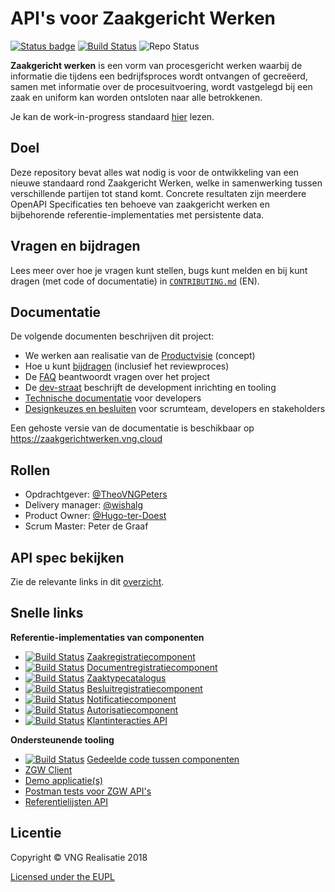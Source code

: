 API's voor Zaakgericht Werken
=====
[![Status badge](https://img.shields.io/endpoint.svg?style=plastic&url=https%3A//api-test.nl/api/v1/provider-latest-badge/64a5b8c4-ab12-4cf6-bbdb-295654f2ec67/)](https://api-test.nl/server/1/be77d2e9-6843-47f9-b2d3-d426e92f1562/64a5b8c4-ab12-4cf6-bbdb-295654f2ec67/latest/) [![Build Status](https://jenkins.nlx.io/job/gemma-zaken-build-and-test/badge/icon?style=plastic)](https://jenkins.nlx.io/) ![Repo Status](https://img.shields.io/badge/status-concept-lightgrey.svg?style=plastic) 


**Zaakgericht werken** is een vorm van procesgericht werken waarbij de informatie die tijdens een bedrijfsproces wordt ontvangen of gecreëerd, samen met informatie over de procesuitvoering, wordt vastgelegd bij een zaak en uniform kan worden ontsloten naar alle betrokkenen.

Je kan de work-in-progress standaard [hier](docs/_content/standaard/index.md) lezen.

## Doel
Deze repository bevat alles wat nodig is voor de ontwikkeling van een nieuwe standaard rond Zaakgericht Werken, welke in samenwerking tussen verschillende partijen tot stand komt. Concrete resultaten zijn meerdere OpenAPI Specificaties ten behoeve van zaakgericht werken en bijbehorende referentie-implementaties met persistente data.

## Vragen en bijdragen
Lees meer over hoe je vragen kunt stellen, bugs kunt melden en bij kunt dragen (met code of documentatie) in [`CONTRIBUTING.md`](CONTRIBUTING.md) (EN).

## Documentatie
De volgende documenten beschrijven dit project:

- We werken aan realisatie van de [Productvisie](docs/_content/productvisie/index.md) (concept)
- Hoe u kunt [bijdragen](docs/_content/doorontwikkeling/index.md) (inclusief het reviewproces)
- De [FAQ](docs/_content/overige/faq.md) beantwoordt vragen over het project
- De [dev-straat](docs/_content/themas/achtergronddocumentatie/ontwikkelstraat.md) beschrijft de development
  inrichting en tooling
- [Technische documentatie](docs/_content/ontwikkelaars/index.md) voor developers
- [Designkeuzes en besluiten](docs/_content/themas/achtergronddocumentatie/ontwerpkeuzes.md) voor scrumteam, developers en stakeholders

Een gehoste versie van de documentatie is beschikbaar op https://zaakgerichtwerken.vng.cloud

## Rollen

- Opdrachtgever: [@TheoVNGPeters](https://github.com/TheoVNGPeters)
- Delivery manager: [@wishalg](https://github.com/wishalg)
- Product Owner: [@Hugo-ter-Doest](https://github.com/Hugo-ter-Doest)
- Scrum Master:  Peter de Graaf

## API spec bekijken

Zie de relevante links in dit [overzicht](docs/_content/standaard/index.md).

## Snelle links

**Referentie-implementaties van componenten**

* [![Build Status][zrc-build-status]][zrc-stable]
  [Zaakregistratiecomponent](https://github.com/vng-Realisatie/gemma-zaakregistratiecomponent)
* [![Build Status][drc-build-status]][drc-stable]
  [Documentregistratiecomponent](https://github.com/vng-Realisatie/gemma-documentregistratiecomponent)
* [![Build Status][ztc-build-status]][ztc-stable]
  [Zaaktypecatalogus](https://github.com/vng-Realisatie/gemma-zaaktypecatalogus)
* [![Build Status][brc-build-status]][brc-stable]
  [Besluitregistratiecomponent](https://github.com/vng-Realisatie/gemma-besluitregistratiecomponent)
* [![Build Status][nrc-build-status]][nrc-stable]
  [Notificatiecomponent](https://github.com/VNG-Realisatie/notificaties-api)
* [![Build Status][ac-build-status]][ac-stable]
  [Autorisatiecomponent](https://github.com/VNG-Realisatie/gemma-autorisatiecomponent)
* [![Build Status][kcc-build-status]][kcc-stable]
  [Klantinteracties API](https://github.com/VNG-Realisatie/klantinteracties-api)

**Ondersteunende tooling**

* [![Build Status][vng-api-common-build-status]][vng-api-common]
  [Gedeelde code tussen componenten](https://github.com/VNG-Realisatie/gemma-zaken-common)
* [ZGW Client](https://github.com/VNG-Realisatie/gemma-zds-client)
* [Demo applicatie(s)](https://github.com/VNG-Realisatie/gemma-zaken-demo)
* [Postman tests voor ZGW API's](https://github.com/VNG-Realisatie/gemma-postman-tests)
* [Referentielijsten API](https://github.com/VNG-Realisatie/VNG-referentielijsten)

## Licentie
Copyright © VNG Realisatie 2018

[Licensed under the EUPL](LICENCE.md)

[zrc-build-status]: http://jenkins.nlx.io/buildStatus/icon?job=gemma-zaakregistratiecomponent-stable
[zrc-stable]: http://jenkins.nlx.io/job/gemma-zaakregistratiecomponent-stable
[drc-build-status]: http://jenkins.nlx.io/buildStatus/icon?job=gemma-documentregistratiecomponent-stable
[drc-stable]: http://jenkins.nlx.io/job/gemma-documentregistratiecomponent-stable
[ztc-build-status]: http://jenkins.nlx.io/buildStatus/icon?job=gemma-zaaktypecatalogus-stable
[ztc-stable]: http://jenkins.nlx.io/job/gemma-zaaktypecatalogus-stable
[brc-build-status]: http://jenkins.nlx.io/buildStatus/icon?job=gemma-besluitregistratiecomponent-stable
[brc-stable]: http://jenkins.nlx.io/job/gemma-besluitregistratiecomponent-stable
[nrc-build-status]: http://jenkins.nlx.io/buildStatus/icon?job=gemma-notificatiecomponent-stable
[nrc-stable]: http://jenkins.nlx.io/job/gemma-notificatiecomponent-stable
[ac-build-status]: http://jenkins.nlx.io/buildStatus/icon?job=gemma-autorisatiecomponent-stable
[ac-stable]: http://jenkins.nlx.io/job/gemma-autorisatiecomponent-stable
[kcc-build-status]: https://travis-ci.org/VNG-Realisatie/klantinteracties-api.svg?branch=master
[kcc-stable]: https://travis-ci.org/VNG-Realisatie/klantinteracties-api

[vng-api-common-build-status]: https://travis-ci.org/VNG-Realisatie/vng-api-common.svg?branch=master
[vng-api-common]: https://travis-ci.org/VNG-Realisatie/vng-api-common

